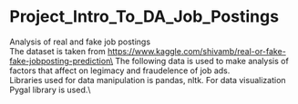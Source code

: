# Project_Intro_To_DA_Job_Postings
Analysis of real and fake job postings\
The dataset is taken from https://www.kaggle.com/shivamb/real-or-fake-fake-jobposting-prediction\
The following data is used to make analysis of factors that affect on legimacy and fraudelence of job ads.\
Libraries used for data manipulation is pandas, nltk. For data visualization Pygal library is used.\
